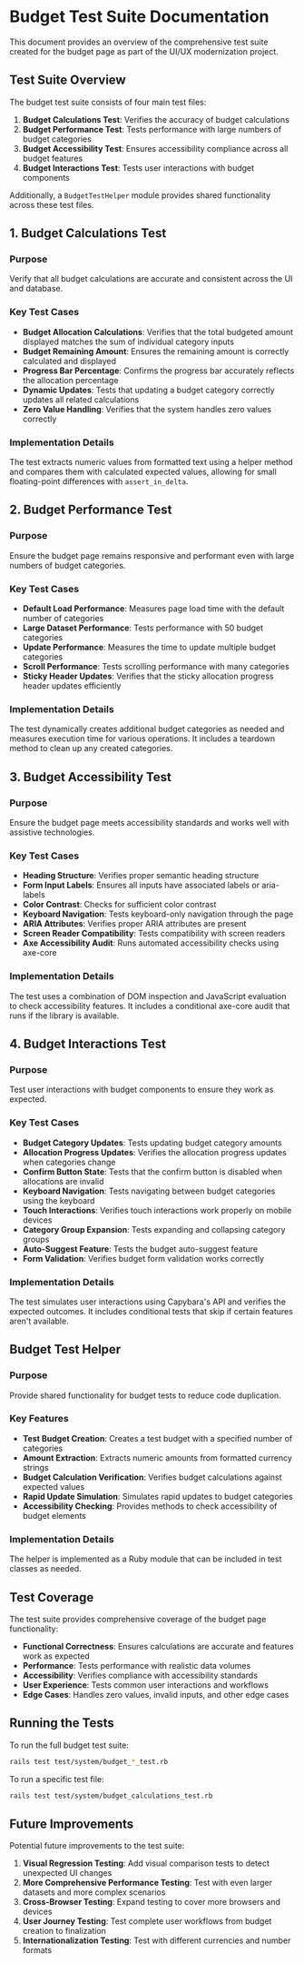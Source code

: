 # Budget Test Suite Documentation

This document provides an overview of the comprehensive test suite created for the budget page as part of the UI/UX modernization project.

## Test Suite Overview

The budget test suite consists of four main test files:

1. **Budget Calculations Test**: Verifies the accuracy of budget calculations
2. **Budget Performance Test**: Tests performance with large numbers of budget categories
3. **Budget Accessibility Test**: Ensures accessibility compliance across all budget features
4. **Budget Interactions Test**: Tests user interactions with budget components

Additionally, a `BudgetTestHelper` module provides shared functionality across these test files.

## 1. Budget Calculations Test

### Purpose
Verify that all budget calculations are accurate and consistent across the UI and database.

### Key Test Cases
- **Budget Allocation Calculations**: Verifies that the total budgeted amount displayed matches the sum of individual category inputs
- **Budget Remaining Amount**: Ensures the remaining amount is correctly calculated and displayed
- **Progress Bar Percentage**: Confirms the progress bar accurately reflects the allocation percentage
- **Dynamic Updates**: Tests that updating a budget category correctly updates all related calculations
- **Zero Value Handling**: Verifies that the system handles zero values correctly

### Implementation Details
The test extracts numeric values from formatted text using a helper method and compares them with calculated expected values, allowing for small floating-point differences with `assert_in_delta`.

## 2. Budget Performance Test

### Purpose
Ensure the budget page remains responsive and performant even with large numbers of budget categories.

### Key Test Cases
- **Default Load Performance**: Measures page load time with the default number of categories
- **Large Dataset Performance**: Tests performance with 50 budget categories
- **Update Performance**: Measures the time to update multiple budget categories
- **Scroll Performance**: Tests scrolling performance with many categories
- **Sticky Header Updates**: Verifies that the sticky allocation progress header updates efficiently

### Implementation Details
The test dynamically creates additional budget categories as needed and measures execution time for various operations. It includes a teardown method to clean up any created categories.

## 3. Budget Accessibility Test

### Purpose
Ensure the budget page meets accessibility standards and works well with assistive technologies.

### Key Test Cases
- **Heading Structure**: Verifies proper semantic heading structure
- **Form Input Labels**: Ensures all inputs have associated labels or aria-labels
- **Color Contrast**: Checks for sufficient color contrast
- **Keyboard Navigation**: Tests keyboard-only navigation through the page
- **ARIA Attributes**: Verifies proper ARIA attributes are present
- **Screen Reader Compatibility**: Tests compatibility with screen readers
- **Axe Accessibility Audit**: Runs automated accessibility checks using axe-core

### Implementation Details
The test uses a combination of DOM inspection and JavaScript evaluation to check accessibility features. It includes a conditional axe-core audit that runs if the library is available.

## 4. Budget Interactions Test

### Purpose
Test user interactions with budget components to ensure they work as expected.

### Key Test Cases
- **Budget Category Updates**: Tests updating budget category amounts
- **Allocation Progress Updates**: Verifies the allocation progress updates when categories change
- **Confirm Button State**: Tests that the confirm button is disabled when allocations are invalid
- **Keyboard Navigation**: Tests navigating between budget categories using the keyboard
- **Touch Interactions**: Verifies touch interactions work properly on mobile devices
- **Category Group Expansion**: Tests expanding and collapsing category groups
- **Auto-Suggest Feature**: Tests the budget auto-suggest feature
- **Form Validation**: Verifies budget form validation works correctly

### Implementation Details
The test simulates user interactions using Capybara's API and verifies the expected outcomes. It includes conditional tests that skip if certain features aren't available.

## Budget Test Helper

### Purpose
Provide shared functionality for budget tests to reduce code duplication.

### Key Features
- **Test Budget Creation**: Creates a test budget with a specified number of categories
- **Amount Extraction**: Extracts numeric amounts from formatted currency strings
- **Budget Calculation Verification**: Verifies budget calculations against expected values
- **Rapid Update Simulation**: Simulates rapid updates to budget categories
- **Accessibility Checking**: Provides methods to check accessibility of budget elements

### Implementation Details
The helper is implemented as a Ruby module that can be included in test classes as needed.

## Test Coverage

The test suite provides comprehensive coverage of the budget page functionality:

- **Functional Correctness**: Ensures calculations are accurate and features work as expected
- **Performance**: Tests performance with realistic data volumes
- **Accessibility**: Verifies compliance with accessibility standards
- **User Experience**: Tests common user interactions and workflows
- **Edge Cases**: Handles zero values, invalid inputs, and other edge cases

## Running the Tests

To run the full budget test suite:

```bash
rails test test/system/budget_*_test.rb
```

To run a specific test file:

```bash
rails test test/system/budget_calculations_test.rb
```

## Future Improvements

Potential future improvements to the test suite:

1. **Visual Regression Testing**: Add visual comparison tests to detect unexpected UI changes
2. **More Comprehensive Performance Testing**: Test with even larger datasets and more complex scenarios
3. **Cross-Browser Testing**: Expand testing to cover more browsers and devices
4. **User Journey Testing**: Test complete user workflows from budget creation to finalization
5. **Internationalization Testing**: Test with different currencies and number formats